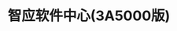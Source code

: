 ﻿---
id: 403
title: "智应软件中心(3A5000版)"
weight: 403
version: "1.0.001-3"
updateTime: "2022-04-06T16:17:03"
debName: "http://113.24.212.22:8090/upload/file/com.bilive.dziapp_1.0.001-3_loongnix_loongarch64.deb"
debSize: "202.9 MB"
command: "/opt/apps/com.bilive.dziapp/files/bin/dziapp.sh"
compatibility: 3
---
